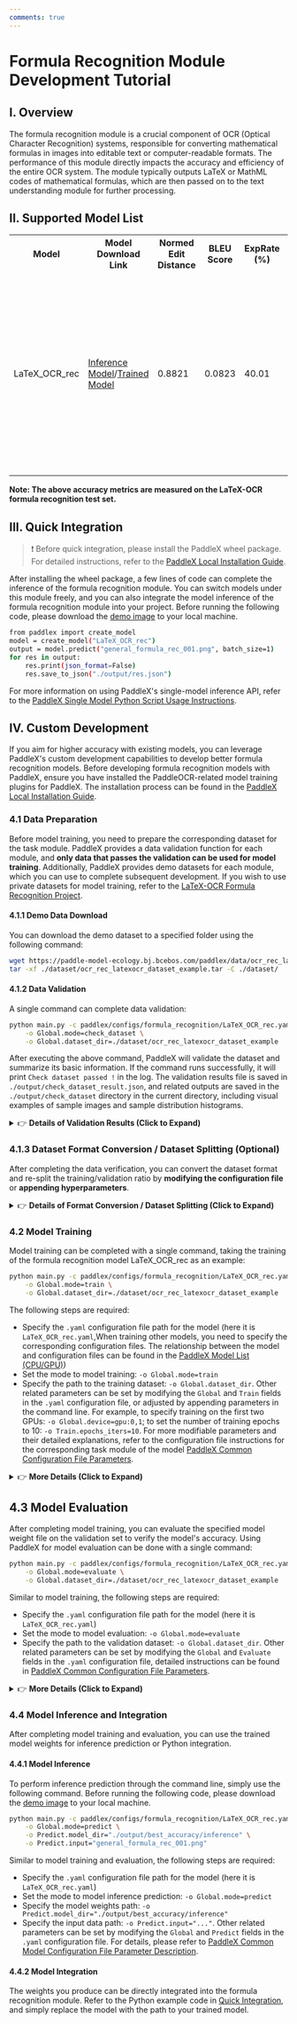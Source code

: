 ```yaml
---
comments: true
---
```


# Formula Recognition Module Development Tutorial

## I. Overview
The formula recognition module is a crucial component of OCR (Optical Character Recognition) systems, responsible for converting mathematical formulas in images into editable text or computer-readable formats. The performance of this module directly impacts the accuracy and efficiency of the entire OCR system. The module typically outputs LaTeX or MathML codes of mathematical formulas, which are then passed on to the text understanding module for further processing.

## II. Supported Model List


<table>
<tr>
<th>Model</th><th>Model Download Link</th>
<th>Normed Edit Distance</th>
<th>BLEU Score</th>
<th>ExpRate (%)</th>
<th>Model Size (M)</th>
<th>Description</th>
</tr>
<tr>
<td>LaTeX_OCR_rec</td><td><a href="https://paddle-model-ecology.bj.bcebos.com/paddlex/official_inference_model/paddle3.0b2/LaTeX_OCR_rec_infer.tar">Inference Model</a>/<a href="https://paddle-model-ecology.bj.bcebos.com/paddlex/official_pretrained_model/LaTeX_OCR_rec_pretrained.pdparams">Trained Model</a></td>
<td>0.8821</td>
<td>0.0823</td>
<td>40.01</td>
<td>89.7 M</td>
<td>LaTeX-OCR is a formula recognition algorithm based on an autoregressive large model. By adopting Hybrid ViT as the backbone network and transformer as the decoder, it significantly improves the accuracy of formula recognition.</td>
</tr>
</table>

<b>Note: The above accuracy metrics are measured on the LaTeX-OCR formula recognition test set.</b>

## III. Quick Integration
> ❗ Before quick integration, please install the PaddleX wheel package. For detailed instructions, refer to the [PaddleX Local Installation Guide](../../../installation/installation.en.md).

After installing the wheel package, a few lines of code can complete the inference of the formula recognition module. You can switch models under this module freely, and you can also integrate the model inference of the formula recognition module into your project. Before running the following code, please download the [demo image](https://paddle-model-ecology.bj.bcebos.com/paddlex/imgs/demo_image/general_formula_rec_001.png) to your local machine.

```bash
from paddlex import create_model
model = create_model("LaTeX_OCR_rec")
output = model.predict("general_formula_rec_001.png", batch_size=1)
for res in output:
    res.print(json_format=False)
    res.save_to_json("./output/res.json")
```
For more information on using PaddleX's single-model inference API, refer to the [PaddleX Single Model Python Script Usage Instructions](../../instructions/model_python_API.en.md).

## IV. Custom Development
If you aim for higher accuracy with existing models, you can leverage PaddleX's custom development capabilities to develop better formula recognition models. Before developing formula recognition models with PaddleX, ensure you have installed the PaddleOCR-related model training plugins for PaddleX. The installation process can be found in the [PaddleX Local Installation Guide](../../../installation/installation.en.md).

### 4.1 Data Preparation
Before model training, you need to prepare the corresponding dataset for the task module. PaddleX provides a data validation function for each module, and <b>only data that passes the validation can be used for model training</b>. Additionally, PaddleX provides demo datasets for each module, which you can use to complete subsequent development. If you wish to use private datasets for model training, refer to the [LaTeX-OCR Formula Recognition Project](https://github.com/lukas-blecher/LaTeX-OCR).

#### 4.1.1 Demo Data Download
You can download the demo dataset to a specified folder using the following command:

```bash
wget https://paddle-model-ecology.bj.bcebos.com/paddlex/data/ocr_rec_latexocr_dataset_example.tar -P ./dataset
tar -xf ./dataset/ocr_rec_latexocr_dataset_example.tar -C ./dataset/
```

#### 4.1.2 Data Validation
A single command can complete data validation:

```bash
python main.py -c paddlex/configs/formula_recognition/LaTeX_OCR_rec.yaml \
    -o Global.mode=check_dataset \
    -o Global.dataset_dir=./dataset/ocr_rec_latexocr_dataset_example
```
After executing the above command, PaddleX will validate the dataset and summarize its basic information. If the command runs successfully, it will print `Check dataset passed !` in the log. The validation results file is saved in `./output/check_dataset_result.json`, and related outputs are saved in the `./output/check_dataset` directory in the current directory, including visual examples of sample images and sample distribution histograms.
<details><summary>👉 <b>Details of Validation Results (Click to Expand)</b></summary>

<p>The specific content of the validation result file is:</p>
<pre><code class="language-bash">{
  &quot;done_flag&quot;: true,
  &quot;check_pass&quot;: true,
  &quot;attributes&quot;: {
    &quot;train_samples&quot;: 9452,
    &quot;train_sample_paths&quot;: [
      &quot;../dataset/ocr_rec_latexocr_dataset_example/images/train_0109284.png&quot;,
      &quot;../dataset/ocr_rec_latexocr_dataset_example/images/train_0217434.png&quot;,
      &quot;../dataset/ocr_rec_latexocr_dataset_example/images/train_0166758.png&quot;,
      &quot;../dataset/ocr_rec_latexocr_dataset_example/images/train_0022294.png&quot;,
      &quot;../dataset/ocr_rec_latexocr_dataset_example/images/val_0071799.png&quot;,
      &quot;../dataset/ocr_rec_latexocr_dataset_example/images/train_0017043.png&quot;,
      &quot;../dataset/ocr_rec_latexocr_dataset_example/images/train_0026204.png&quot;,
      &quot;../dataset/ocr_rec_latexocr_dataset_example/images/train_0209202.png&quot;,
      &quot;../dataset/ocr_rec_latexocr_dataset_example/images/val_0157332.png&quot;,
      &quot;../dataset/ocr_rec_latexocr_dataset_example/images/train_0232582.png&quot;
    ],
    &quot;val_samples&quot;: 1050,
    &quot;val_sample_paths&quot;: [
      &quot;../dataset/ocr_rec_latexocr_dataset_example/images/train_0070221.png&quot;,
      &quot;../dataset/ocr_rec_latexocr_dataset_example/images/train_0157901.png&quot;,
      &quot;../dataset/ocr_rec_latexocr_dataset_example/images/train_0085392.png&quot;,
      &quot;../dataset/ocr_rec_latexocr_dataset_example/images/train_0196480.png&quot;,
      &quot;../dataset/ocr_rec_latexocr_dataset_example/images/train_0096180.png&quot;,
      &quot;../dataset/ocr_rec_latexocr_dataset_example/images/train_0136149.png&quot;,
      &quot;../dataset/ocr_rec_latexocr_dataset_example/images/train_0143310.png&quot;,
      &quot;../dataset/ocr_rec_latexocr_dataset_example/images/train_0004560.png&quot;,
      &quot;../dataset/ocr_rec_latexocr_dataset_example/images/train_0115191.png&quot;,
      &quot;../dataset/ocr_rec_latexocr_dataset_example/images/train_0015323.png&quot;
    ]
  },
  &quot;analysis&quot;: {
    &quot;histogram&quot;: &quot;check_dataset/histogram.png&quot;
  },
  &quot;dataset_path&quot;: &quot;./dataset/ocr_rec_latexocr_dataset_example&quot;,
  &quot;show_type&quot;: &quot;image&quot;,
  &quot;dataset_type&quot;: &quot;LaTeXOCRDataset&quot;
}
</code></pre>
<p>In the above validation results, <code>check_pass</code> being True indicates that the dataset format meets the requirements. Explanations for other indicators are as follows:
* <code>attributes.train_samples</code>: The number of training samples in this dataset is 9452;
* <code>attributes.val_samples</code>: The number of validation samples in this dataset is 1050;
* <code>attributes.train_sample_paths</code>: A list of relative paths to the visualized training samples in this dataset;
* <code>attributes.val_sample_paths</code>: A list of relative paths to the visualized validation samples in this dataset;</p>
<p>Additionally, the dataset verification also analyzes the distribution of sample numbers across all categories in the dataset and generates a distribution histogram (<code>histogram.png</code>):
<img src="https://raw.githubusercontent.com/cuicheng01/PaddleX_doc_images/main/images/data_prepare/formula_recognition/01.jpg"></p></details>


### 4.1.3 Dataset Format Conversion / Dataset Splitting (Optional)
After completing the data verification, you can convert the dataset format and re-split the training/validation ratio by <b>modifying the configuration file</b> or <b>appending hyperparameters</b>.

<details><summary>👉 <b>Details of Format Conversion / Dataset Splitting (Click to Expand)</b></summary>

<p><b>(1) Dataset Format Conversion</b></p>
<p>The formula recognition supports converting <code>MSTextRecDataset</code> format datasets to <code>LaTeXOCRDataset</code> format ( <code>PKL</code> format ). The parameters for dataset format conversion can be set by modifying the fields under <code>CheckDataset</code> in the configuration file. Examples of some parameters in the configuration file are as follows:</p>
<ul>
<li><code>CheckDataset</code>:</li>
<li><code>convert</code>:</li>
<li><code>enable</code>: Whether to perform dataset format conversion. Formula recognition supports converting <code>MSTextRecDataset</code> format datasets to <code>LaTeXOCRDataset</code> format, default is <code>True</code>;</li>
<li><code>src_dataset_type</code>: If dataset format conversion is performed, the source dataset format needs to be set, default is <code>MSTextRecDataset</code>;</li>
</ul>
<p>For example, if you want to convert a <code>MSTextRecDataset</code> format dataset to <code>LaTeXOCRDataset</code> format, you need to modify the configuration file as follows:</p>
<pre><code class="language-bash">......
CheckDataset:
  ......
  convert:
    enable: True
    src_dataset_type: MSTextRecDataset
  ......
</code></pre>
<p>Then execute the command:</p>
<pre><code class="language-bash">python main.py -c paddlex/configs/formula_recognition/LaTeX_OCR_rec.yaml \
    -o Global.mode=check_dataset \
    -o Global.dataset_dir=./dataset/ocr_rec_latexocr_dataset_example
</code></pre>
<p>After the data conversion is executed, the original annotation files will be renamed to <code>xxx.bak</code> in the original path.</p>
<p>The above parameters also support being set by appending command line arguments:</p>
<pre><code class="language-bash">python main.py -c  paddlex/configs/formula_recognition/LaTeX_OCR_rec.yaml \
    -o Global.mode=check_dataset \
    -o Global.dataset_dir=./dataset/ocr_rec_latexocr_dataset_example \
    -o CheckDataset.convert.enable=True \
    -o CheckDataset.convert.src_dataset_type=MSTextRecDataset
</code></pre>
<p><b>(2) Dataset Splitting</b></p>
<p>The parameters for dataset splitting can be set by modifying the fields under <code>CheckDataset</code> in the configuration file. Examples of some parameters in the configuration file are as follows:</p>
<ul>
<li><code>CheckDataset</code>:</li>
<li><code>split</code>:</li>
<li><code>enable</code>: Whether to re-split the dataset. When set to <code>True</code>, dataset splitting is performed, default is <code>False</code>;</li>
<li><code>train_percent</code>: If the dataset is re-split, the percentage of the training set needs to be set, which is an integer between 0 and 100, and the sum with <code>val_percent</code> should be 100;</li>
</ul>
<p>For example, if you want to re-split the dataset with 90% for the training set and 10% for the validation set, you need to modify the configuration file as follows:</p>
<pre><code class="language-bash">......
CheckDataset:
  ......
  split:
    enable: True
    train_percent: 90
    val_percent: 10
  ......
</code></pre>
<p>Then execute the command:</p>
<pre><code class="language-bash">python main.py -c paddlex/configs/formula_recognition/LaTeX_OCR_rec.yaml \
    -o Global.mode=check_dataset \
    -o Global.dataset_dir=./dataset/ocr_rec_latexocr_dataset_example
</code></pre>
<p>After the data splitting is executed, the original annotation files will be renamed to <code>xxx.bak</code> in the original path.</p>
<p>The above parameters also support being set by appending command line arguments:</p>
<pre><code class="language-bash">python main.py -c  paddlex/configs/formula_recognition/LaTeX_OCR_rec.yaml \
    -o Global.mode=check_dataset \
    -o Global.dataset_dir=./dataset/ocr_rec_latexocr_dataset_example \
    -o CheckDataset.split.enable=True \
    -o CheckDataset.split.train_percent=90 \
    -o CheckDataset.split.val_percent=10
</code></pre></details>

### 4.2 Model Training
Model training can be completed with a single command, taking the training of the formula recognition model LaTeX_OCR_rec as an example:

```bash
python main.py -c paddlex/configs/formula_recognition/LaTeX_OCR_rec.yaml  \
    -o Global.mode=train \
    -o Global.dataset_dir=./dataset/ocr_rec_latexocr_dataset_example
```
The following steps are required:

* Specify the `.yaml` configuration file path for the model (here it is `LaTeX_OCR_rec.yaml`,When training other models, you need to specify the corresponding configuration files. The relationship between the model and configuration files can be found in the [PaddleX Model List (CPU/GPU)](../../../support_list/models_list.en.md))
* Set the mode to model training: `-o Global.mode=train`
* Specify the path to the training dataset: `-o Global.dataset_dir`.
Other related parameters can be set by modifying the `Global` and `Train` fields in the `.yaml` configuration file, or adjusted by appending parameters in the command line. For example, to specify training on the first two GPUs: `-o Global.device=gpu:0,1`; to set the number of training epochs to 10: `-o Train.epochs_iters=10`. For more modifiable parameters and their detailed explanations, refer to the configuration file instructions for the corresponding task module of the model [PaddleX Common Configuration File Parameters](../../instructions/config_parameters_common.en.md).

<details><summary>👉 <b>More Details (Click to Expand)</b></summary>

<ul>
<li>During model training, PaddleX automatically saves the model weight files, with the default being <code>output</code>. If you need to specify a save path, you can set it through the <code>-o Global.output</code> field in the configuration file.</li>
<li>PaddleX shields you from the concepts of dynamic graph weights and static graph weights. During model training, both dynamic and static graph weights are produced, and static graph weights are selected by default for model inference.</li>
<li>
<p>After completing the model training, all outputs are saved in the specified output directory (default is <code>./output/</code>), typically including:</p>
</li>
<li>
<p><code>train_result.json</code>: Training result record file, recording whether the training task was completed normally, as well as the output weight metrics, related file paths, etc.;</p>
</li>
<li><code>train.log</code>: Training log file, recording changes in model metrics and loss during training;</li>
<li><code>config.yaml</code>: Training configuration file, recording the hyperparameter configuration for this training session;</li>
<li><code>.pdparams</code>, <code>.pdema</code>, <code>.pdopt.pdstate</code>, <code>.pdiparams</code>, <code>.pdmodel</code>: Model weight-related files, including network parameters, optimizer, EMA, static graph network parameters, static graph network structure, etc.;</li>
</ul></details>


## <b>4.3 Model Evaluation</b>
After completing model training, you can evaluate the specified model weight file on the validation set to verify the model's accuracy. Using PaddleX for model evaluation can be done with a single command:

```bash
python main.py -c paddlex/configs/formula_recognition/LaTeX_OCR_rec.yaml  \
    -o Global.mode=evaluate \
    -o Global.dataset_dir=./dataset/ocr_rec_latexocr_dataset_example
```
Similar to model training, the following steps are required:

* Specify the `.yaml` configuration file path for the model (here it is `LaTeX_OCR_rec.yaml`)
* Set the mode to model evaluation: `-o Global.mode=evaluate`
* Specify the path to the validation dataset: `-o Global.dataset_dir`.
Other related parameters can be set by modifying the `Global` and `Evaluate` fields in the `.yaml` configuration file, detailed instructions can be found in [PaddleX Common Configuration File Parameters](../../instructions/config_parameters_common.en.md).

<details><summary>👉 <b>More Details (Click to Expand)</b></summary>

<p>When evaluating the model, you need to specify the model weights file path. Each configuration file has a default weight save path built-in. If you need to change it, simply set it by appending a command line parameter, such as <code>-o Evaluate.weight_path=./output/best_accuracy/best_accuracy.pdparams</code>.</p>
<p>After completing the model evaluation, an <code>evaluate_result.json</code> file will be produced, which records the evaluation results, specifically, whether the evaluation task was completed successfully and the model's evaluation metrics, including recall1、recall5、mAP；</p></details>


### <b>4.4 Model Inference and Integration</b>
After completing model training and evaluation, you can use the trained model weights for inference prediction or Python integration.


#### 4.4.1 Model Inference
To perform inference prediction through the command line, simply use the following command. Before running the following code, please download the [demo image](https://paddle-model-ecology.bj.bcebos.com/paddlex/imgs/demo_image/general_formula_rec_001.png) to your local machine.
```bash
python main.py -c paddlex/configs/formula_recognition/LaTeX_OCR_rec.yaml \
    -o Global.mode=predict \
    -o Predict.model_dir="./output/best_accuracy/inference" \
    -o Predict.input="general_formula_rec_001.png"
```
Similar to model training and evaluation, the following steps are required:

* Specify the `.yaml` configuration file path for the model (here it is `LaTeX_OCR_rec.yaml`)
* Set the mode to model inference prediction: `-o Global.mode=predict`
* Specify the model weights path: `-o Predict.model_dir="./output/best_accuracy/inference"`
* Specify the input data path: `-o Predict.input="..."`.
Other related parameters can be set by modifying the `Global` and `Predict` fields in the `.yaml` configuration file. For details, please refer to [PaddleX Common Model Configuration File Parameter Description](../../instructions/config_parameters_common.en.md).


#### 4.4.2 Model Integration

The weights you produce can be directly integrated into the formula recognition module. Refer to the Python example code in [Quick Integration](#iii-quick-integration), and simply replace the model with the path to your trained model.
